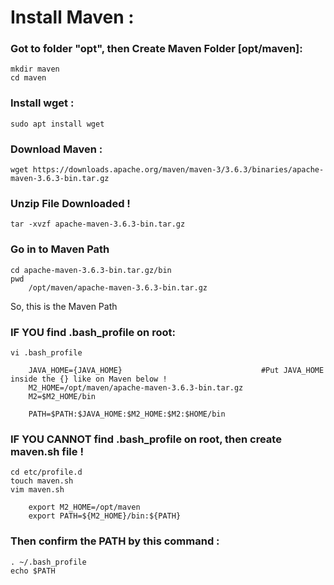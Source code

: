 # Install Maven :

### Got to folder "opt", then Create Maven Folder [opt/maven]:
    mkdir maven
    cd maven

### Install wget :
    sudo apt install wget

### Download Maven :
    wget https://downloads.apache.org/maven/maven-3/3.6.3/binaries/apache-maven-3.6.3-bin.tar.gz
  
### Unzip File Downloaded !
    tar -xvzf apache-maven-3.6.3-bin.tar.gz
  
### Go in to Maven Path  
    cd apache-maven-3.6.3-bin.tar.gz/bin
    pwd
        /opt/maven/apache-maven-3.6.3-bin.tar.gz
So, this is the Maven Path

### IF YOU find .bash_profile on root:
    vi .bash_profile
    
        JAVA_HOME={JAVA_HOME}                               #Put JAVA_HOME inside the {} like on Maven below !
        M2_HOME=/opt/maven/apache-maven-3.6.3-bin.tar.gz
        M2=$M2_HOME/bin
        
        PATH=$PATH:$JAVA_HOME:$M2_HOME:$M2:$HOME/bin

### IF YOU CANNOT find .bash_profile on root, then create maven.sh file !
    cd etc/profile.d
    touch maven.sh
    vim maven.sh
        
        export M2_HOME=/opt/maven
        export PATH=${M2_HOME}/bin:${PATH}

### Then confirm the PATH by this command :
    . ~/.bash_profile
    echo $PATH
    
